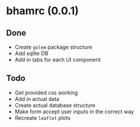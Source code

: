 # bhamrc (0.0.1)

## Done
* Create `golem` package structure
* Add sqlite DB
* Add in tabs for each UI component

## Todo
* Get provided css working
* Add in actual data
* Create actual database structure
* Make form accept user inputs in the correct way
* Recreate `leaflet` plots


